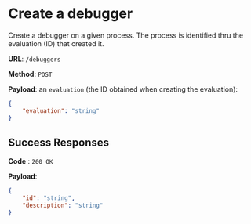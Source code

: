 # Create a debugger

Create a debugger on a given process. The process is identified thru the evaluation (ID) that created it.

**URL**: `/debuggers`

**Method**: `POST`

**Payload**: an `evaluation` (the ID obtained when creating the evaluation):

```json
{
	"evaluation": "string"
}
```

## Success Responses

**Code** : `200 OK`

**Payload**:

```json
{
	"id": "string",
	"description": "string"
}
```
